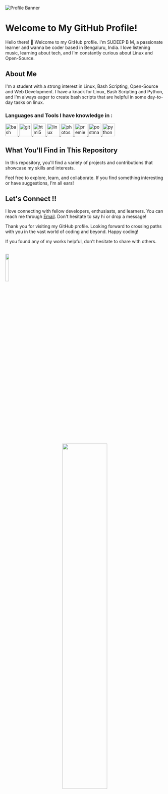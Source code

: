 ![Profile Banner](https://user-images.githubusercontent.com/10498744/210012254-234538ff-d198-48aa-8964-37e6fd45d227.gif)

# Welcome to My GitHub Profile!

Hello there! 👋 Welcome to my GitHub profile. I'm SUDEEP B M, a passionate learner and wanna be coder based in Bengaluru, India. I love listening music, learning about tech, and I'm constantly curious about Linux and Open-Source.

## About Me

I'm a student with a strong interest in Linux, Bash Scripting, Open-Source and Web Development. I have a knack for Linux, Bash Scripting and Python, and I'm always eager to create bash scripts that are helpful in some day-to-day tasks on linux.

<h3 align="left">Languages and Tools I have knowledge in :</h3>
<p align="left"> <a href="https://www.gnu.org/software/bash/" target="_blank" rel="noreferrer"> <img src="https://upload.vectorlogo.zone/logos/gnu_bash/images/66582b8e-a291-4a1b-b89c-76628277a33b.svg" alt="bash" width="40" height="40"/> </a> <a href="https://git-scm.com/" target="_blank" rel="noreferrer"> <img src="https://www.vectorlogo.zone/logos/git-scm/git-scm-icon.svg" alt="git" width="40" height="40"/> </a> <a href="https://www.w3.org/html/" target="_blank" rel="noreferrer"> <img src="https://www.vectorlogo.zone/logos/w3_html5/w3_html5-icon.svg" alt="html5" width="40" height="40"/> </a> <a href="https://www.linux.org/" target="_blank" rel="noreferrer"> <img src="https://www.vectorlogo.zone/logos/linux/linux-icon.svg" alt="linux" width="40" height="40"/> </a> <a href="https://www.photoshop.com/en" target="_blank" rel="noreferrer"> <img src="https://vectorwiki.com/images/HYB6z__photoshop-cc.svg" alt="photoshop" width="40" height="40"/> </a> 
  <a href="https://www.adobe.com/products/premiere.html" target="_blank" rel="noreferrer"> <img src="https://vectorwiki.com/images/9L5CC__premiere-pro-cc.svg" alt="premierepro" width="40" height="40"/> </a>
  <a href="https://postman.com" target="_blank" rel="noreferrer"> <img src="https://www.vectorlogo.zone/logos/getpostman/getpostman-icon.svg" alt="postman" width="40" height="40"/> </a> <a href="https://www.python.org" target="_blank" rel="noreferrer"> <img src="https://www.vectorlogo.zone/logos/python/python-icon.svg" alt="python" width="40" height="40"/> </a> </p>

## What You'll Find in This Repository

In this repository, you'll find a variety of projects and contributions that showcase my skills and interests.

Feel free to explore, learn, and collaborate. If you find something interesting or have suggestions, I'm all ears!

## Let's Connect !!

I love connecting with fellow developers, enthusiasts, and learners. You can reach me through [Email](mailto:contact-me_github.w4cp8@aleeas.com). Don't hesitate to say hi or drop a message!

Thank you for visiting my GitHub profile. Looking forward to crossing paths with you in the vast world of coding and beyond. Happy coding!

If you found any of my works helpful, don't hesitate to share with others.
<br/><br/>


<div align="left">
    <img src="https://komarev.com/ghpvc/?username=sudeepbm&label=Profile%20views&color=0e75b6&style=flat" width="15%">
</div>&nbsp;


<!---
<div align="center">
    <img src="https://github-readme-stats.vercel.app/api/top-langs?username=sudeepbm&show_icons=true&locale=en&layout=compact&theme=dark" width="53%" alt="sudeepbm"/>
</div>&nbsp;
-->


<div align="center">
    <img src="https://github-readme-streak-stats.herokuapp.com/?user=sudeepbm&&theme=dark" width="53%">
</div>&nbsp;


<!---
<div align="center">
    <img src="https://github-readme-stats.vercel.app/api?username=sudeepbm&show_icons=true&locale=en&theme=dark" width="53%">
</div>
-->
